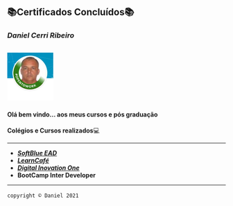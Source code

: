 ## :books:Certificados Concluídos:books:

### *Daniel Cerri Ribeiro*

##   <img src="img/eu_lkdn.jpg" alt="0" style="zoom: 50%;" />

#### **Olá bem vindo... aos meus cursos e pós graduação** 

**Colégios e Cursos realizados**:computer:

-----------------------------------------------------

- _**[SoftBlue EAD](https://www.softblue.com.br/)**_
- [_**LearnCafé**_](https://learncafe.com/)
- _**[Digital Inovation One](https://web.digitalinnovation.one/)**_
- **BootCamp Inter Developer**

-----------------------------------------------------

`copyright © Daniel 2021`

